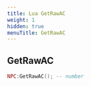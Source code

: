 ```yaml
---
title: Lua GetRawAC
weight: 1
hidden: true
menuTitle: GetRawAC
---
```

## GetRawAC
```lua
NPC:GetRawAC(); -- number
```
